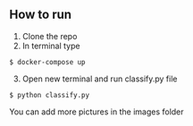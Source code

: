 ## How to run

1. Clone the repo
2. In terminal type
```
$ docker-compose up
```
3. Open new terminal and run classify.py file
```
$ python classify.py
```

You can add more pictures in the images folder 